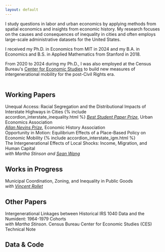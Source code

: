 ```yaml
---
layout: default
---
```

I study questions in labor and urban economics by applying methods from spatial economics and insights from economic history. My research focuses on the causes and consequences of inequality in cities and often employs large-scale administrative datasets for the United States. 

I received my Ph.D. in Economics from MIT  in 2024 and my B.A. in Economics and B.S. in Applied Mathematics from Stanford in 2018. 

From 2020 to 2024 during my Ph.D., I was also employed at the Census Bureau's [Center for Economic Studies](https://www.census.gov/programs-surveys/ces.html) to build new measures of intergenerational mobility for the post-Civil Rights era.
<br>
<br>
## Working Papers
Unequal Access: Racial Segregation and the Distributional Impacts of Interstate Highways in Cities
{% include accordion_interstate_inequality.html %}
[_Best Student Paper Prize_](https://urbaneconomics.org/meetings/awards.html#:~:text=17th%20North%20American%20Meeting%20of,of%20Interstate%20Highways%20in%20Cities%22.), Urban Economics Association<br>
[_Allan Nevins Prize_](https://eh.net/nevins-prize/), Economic History Association
<br>
Opportunity in Motion: Equilibrium Effects of a Place-Based Policy on Economic Mobility
{% include accordion_interstate_igm.html %}
<br>
The Intergenerational Effects of Local Shocks: Income, Migration, and Human Capital<br>
_with Martha Stinson and [Sean Wang](https://www.seanwang.page/research)_

## Works in Progress
Municipal Coordination, Zoning, and Inequality in Public Goods<br>
_with [Vincent Rollet](https://sites.google.com/site/vjrollet/home)_

## Other Papers
Intergenerational Linkages between Historical IRS 1040 Data and the Numident: 1964-1979 Cohorts<br>
_with Martha Stinson_. Census Bureau Center for Economic Studies (CES) Technical Note


## Data & Code
